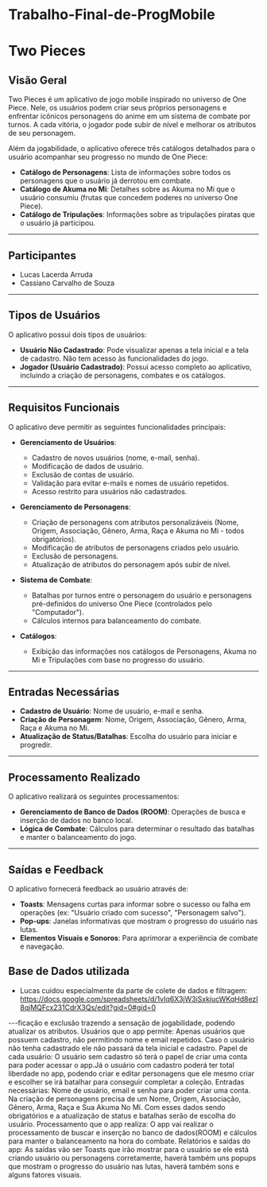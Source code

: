 # Trabalho-Final-de-ProgMobile

# Two Pieces

## Visão Geral

Two Pieces é um aplicativo de jogo mobile inspirado no universo de One Piece. Nele, os usuários podem criar seus próprios personagens e enfrentar icônicos personagens do anime em um sistema de combate por turnos. A cada vitória, o jogador pode subir de nível e melhorar os atributos de seu personagem.

Além da jogabilidade, o aplicativo oferece três catálogos detalhados para o usuário acompanhar seu progresso no mundo de One Piece:

* **Catálogo de Personagens**: Lista de informações sobre todos os personagens que o usuário já derrotou em combate.
* **Catálogo de Akuma no Mi**: Detalhes sobre as Akuma no Mi que o usuário consumiu (frutas que concedem poderes no universo One Piece).
* **Catálogo de Tripulações**: Informações sobre as tripulações piratas que o usuário já participou.

---

## Participantes

* Lucas Lacerda Arruda
* Cassiano Carvalho de Souza

---

## Tipos de Usuários

O aplicativo possui dois tipos de usuários:

* **Usuário Não Cadastrado**: Pode visualizar apenas a tela inicial e a tela de cadastro. Não tem acesso às funcionalidades do jogo.
* **Jogador (Usuário Cadastrado)**: Possui acesso completo ao aplicativo, incluindo a criação de personagens, combates e os catálogos.

---

## Requisitos Funcionais

O aplicativo deve permitir as seguintes funcionalidades principais:

* **Gerenciamento de Usuários**:
    * Cadastro de novos usuários (nome, e-mail, senha).
    * Modificação de dados de usuário.
    * Exclusão de contas de usuário.
    * Validação para evitar e-mails e nomes de usuário repetidos.
    * Acesso restrito para usuários não cadastrados.

* **Gerenciamento de Personagens**:
    * Criação de personagens com atributos personalizáveis (Nome, Origem, Associação, Gênero, Arma, Raça e Akuma no Mi - todos obrigatórios).
    * Modificação de atributos de personagens criados pelo usuário.
    * Exclusão de personagens.
    * Atualização de atributos do personagem após subir de nível.

* **Sistema de Combate**:
    * Batalhas por turnos entre o personagem do usuário e personagens pré-definidos do universo One Piece (controlados pelo "Computador").
    * Cálculos internos para balanceamento do combate.

* **Catálogos**:
    * Exibição das informações nos catálogos de Personagens, Akuma no Mi e Tripulações com base no progresso do usuário.

---

## Entradas Necessárias

* **Cadastro de Usuário**: Nome de usuário, e-mail e senha.
* **Criação de Personagem**: Nome, Origem, Associação, Gênero, Arma, Raça e Akuma no Mi.
* **Atualização de Status/Batalhas**: Escolha do usuário para iniciar e progredir.

---

## Processamento Realizado

O aplicativo realizará os seguintes processamentos:

* **Gerenciamento de Banco de Dados (ROOM)**: Operações de busca e inserção de dados no banco local.
* **Lógica de Combate**: Cálculos para determinar o resultado das batalhas e manter o balanceamento do jogo.

---

## Saídas e Feedback

O aplicativo fornecerá feedback ao usuário através de:

* **Toasts**: Mensagens curtas para informar sobre o sucesso ou falha em operações (ex: "Usuário criado com sucesso", "Personagem salvo").
* **Pop-ups**: Janelas informativas que mostram o progresso do usuário nas lutas.
* **Elementos Visuais e Sonoros**: Para aprimorar a experiência de combate e navegação.

## Base de Dados utilizada

* Lucas cuidou especialmente da parte de colete de dados e filtragem:
https://docs.google.com/spreadsheets/d/1vIq6X3jW3iSxkjucWKqHd8ezI8qjMQFcx231CdrX3Qs/edit?gid=0#gid=0

---ficação e exclusão trazendo a sensação de jogabilidade, podendo atualizar os atributos.
Usuários que o app permite:
Apenas usuários que possuem cadastro, não permitindo nome e email repetidos. Caso o usuário não tenha cadastrado ele não passará da tela inicial e cadastro.
Papel de cada usuário:
O usuário sem cadastro só terá o papel de criar uma conta para poder acessar o app.Já o usuário com cadastro poderá ter total liberdade no app, podendo criar e editar personagens que ele mesmo criar e escolher se irá batalhar para conseguir completar a coleção.
Entradas necessárias:
Nome de usuário, email e senha para poder criar uma conta. Na criação de personagens precisa de um Nome, Origem, Associação, Gênero, Arma, Raça e Sua Akuma No Mi. Com esses dados sendo obrigatórios e a atualização de status e batalhas serão de escolha do usuário.
Processamento que o app realiza:
O app vai realizar o processamento de buscar e inserção no banco de dados(ROOM) e cálculos para manter o balanceamento na hora do combate.
Relatórios e saídas do app:
As saídas vão ser Toasts que irão mostrar para o usuário se ele está criando usuário ou personagens corretamente, haverá também uns popups que mostram o progresso do usuário nas lutas, haverá também sons e alguns fatores visuais.
